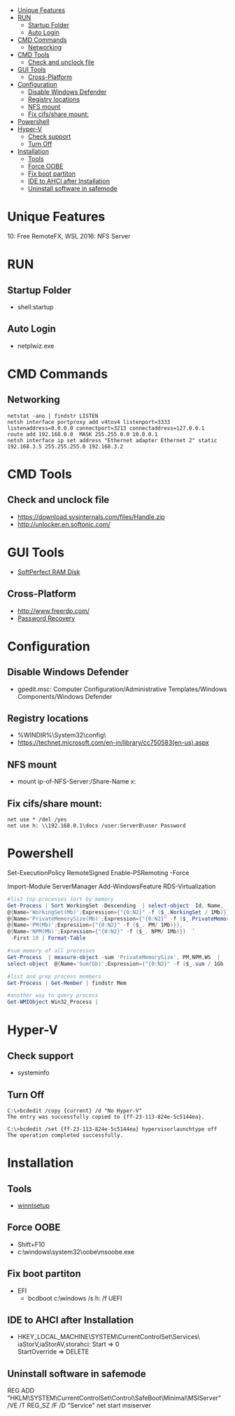 <!-- TOC -->

- [Unique Features](#unique-features)
- [RUN](#run)
    - [Startup Folder](#startup-folder)
    - [Auto Login](#auto-login)
- [CMD Commands](#cmd-commands)
    - [Networking](#networking)
- [CMD Tools](#cmd-tools)
    - [Check and unclock file](#check-and-unclock-file)
- [GUI Tools](#gui-tools)
    - [Cross-Platform](#cross-platform)
- [Configuration](#configuration)
    - [Disable Windows Defender](#disable-windows-defender)
    - [Registry locations](#registry-locations)
    - [NFS mount](#nfs-mount)
    - [Fix cifs/share mount:](#fix-cifsshare-mount)
- [Powershell](#powershell)
- [Hyper-V](#hyper-v)
    - [Check support](#check-support)
    - [Turn Off](#turn-off)
- [Installation](#installation)
    - [Tools](#tools)
    - [Force OOBE](#force-oobe)
    - [Fix boot partiton](#fix-boot-partiton)
    - [IDE to AHCI after Installation](#ide-to-ahci-after-installation)
    - [Uninstall software in safemode](#uninstall-software-in-safemode)

<!-- /TOC -->

# Unique Features
10: Free RemoteFX, WSL
2016: NFS Server

# RUN
## Startup Folder
- shell:startup

## Auto Login
- netplwiz.exe


# CMD Commands
## Networking
```CMD
netstat -ano | findstr LISTEN
netsh interface portproxy add v4tov4 listenport=3333 listenaddress=0.0.0.0 connectport=3213 connectaddress=127.0.0.1 
route add 192.168.0.0  MASK 255.255.0.0 10.0.0.1
netsh interface ip set address "Ethernet adapter Ethernet 2" static 192.168.3.5 255.255.255.0 192.168.3.2
```

# CMD Tools
## Check and unclock file
- https://download.sysinternals.com/files/Handle.zip
- http://unlocker.en.softonic.com/

# GUI Tools
- [SoftPerfect RAM Disk](https://www.softperfect.com/products/ramdisk/)

## Cross-Platform
- http://www.freerdp.com/
- [Password Recovery](https://hashcat.net/hashcat/)

# Configuration
## Disable Windows Defender
- gpedit.msc: Computer Configuration/Administrative Templates/Windows Components/Windows Defender

## Registry locations
- %WINDIR%\System32\config\
- https://technet.microsoft.com/en-in/library/cc750583(en-us).aspx

## NFS mount
- mount ip-of-NFS-Server:/Share-Name  x:

## Fix cifs/share mount:
```
net use * /del /yes
net use h: \\192.168.0.1\docs /user:ServerB\user Password 
```

# Powershell
Set-ExecutionPolicy RemoteSigned
Enable-PSRemoting -Force

Import-Module ServerManager
Add-WindowsFeature RDS-Virtualization

```Powershell
#list top processes sort by memory
Get-Process | Sort WorkingSet -Descending  | select-object  Id, Name, 
@{Name='WorkingSet(Mb)';Expression={"{0:N2}" -f ($_.WorkingSet / 1Mb)}}, 
@{Name='PrivateMemorySize(Mb)';Expression={"{0:N2}" -f ($_.PrivateMemorySize / 1Mb)}}, 
@{Name='PM(Mb)';Expression={"{0:N2}" -f ($_. PM/ 1Mb)}}, 
@{Name='NPM(Mb)';Expression={"{0:N2}" -f ($_. NPM/ 1Mb)}}  `
 -First 10 | Format-Table

#sum memory of all processes
Get-Process  | measure-object -sum 'PrivateMemorySize', PM,NPM,WS  |  
select-object  @{Name='Sum(Gb)';Expression={"{0:N2}" -f ($_.sum / 1Gb  ) }  } ,count, Property

#list and grep process members
Get-Process | Get-Member | findstr Mem

#another way to query process
Get-WMIObject Win32_Process | 
```

# Hyper-V 
## Check support
- systeminfo
 
## Turn Off  
```
C:\>bcdedit /copy {current} /d "No Hyper-V" 
The entry was successfully copied to {ff-23-113-824e-5c5144ea}. 

C:\>bcdedit /set {ff-23-113-824e-5c5144ea} hypervisorlaunchtype off 
The operation completed successfully.
```

# Installation
## Tools
- [winntsetup](http://www.msfn.org/board/topic/149612-winntsetup-v386/)

## Force OOBE
- Shift+F10 
- c:\windows\system32\oobe\msoobe.exe

## Fix boot partiton
+ EFI
    - bcdboot c:\windows /s h: /f UEFI

## IDE to AHCI after Installation
- HKEY_LOCAL_MACHINE\SYSTEM\CurrentControlSet\Services\  
    iaStorV,iaStorAV,storahci: Start => 0  
    StartOverride => DELETE

## Uninstall software in safemode
REG ADD "HKLM\SYSTEM\CurrentControlSet\Control\SafeBoot\Minimal\MSIServer" /VE /T REG_SZ /F /D "Service"
net start msiserver